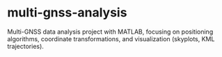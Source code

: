 # multi-gnss-analysis
Multi-GNSS data analysis project with MATLAB, focusing on positioning algorithms,  coordinate transformations, and visualization (skyplots, KML trajectories).
